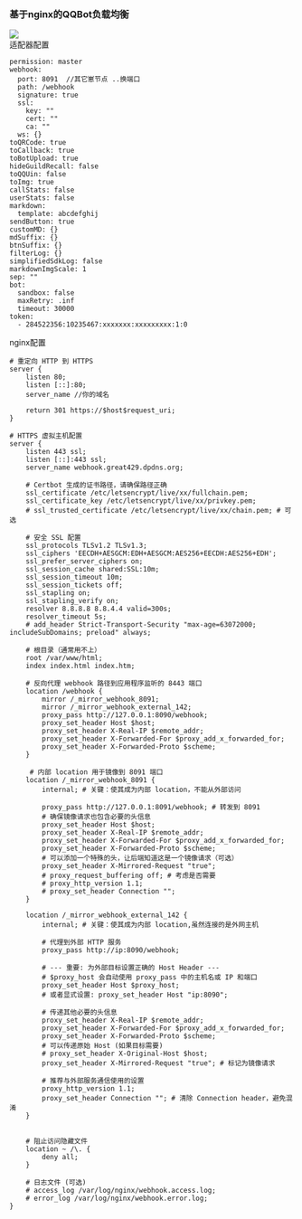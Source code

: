 ### 基于nginx的QQBot负载均衡   
[![](https://mermaid.ink/img/pako:eNqVk01v0zAYx7-K5VMm0pC0aVL7sAsgkNC2SMsBTbmYxk0j2qS4DhSqHlbUwkC8CcYJTrAL0pg4TLyU8WmapHwLnDSDAN0Bn_z4-f_8-O_HHsJm6FKIYZ_ejGjQpBd94jHSdQIgRo8w7jf9Hgk4sC1A-sDONCKyOoS3QrZCt3n5Wibc9PxgAKTb9Ho7DG8oHqOE61WkKMrav8wG8YOGitQMjKeT9OT5_PNs8XCcjr8AKUusYnzGQiaSWomaPSlR2pnUpQHPoXev0pMP8YNpcry75JxgidhWZX39nLCCgbW1bYPzhQ8gXbFta7vYWOQz2e-TYPBj_3V87-ni6FPycbwUyyD-Nk4OD1Yx4hz_gRSXhMF89jZ9Nv2TSA_34u-TgjiVVgRXyV1kIhC_eBx_fQkkqniKDKqqCrauSvPZJDl-tDjaXyuVyzjb-gtL3hws7r8HpX64lDS5f4twWmrHGSnhFcrQY74LMWcRlWGXsi7JQjjMGAfyNu1SB2IxdWmLRB3uQCcYCUz0bicMu6ckCyOvDXGLdPoiinquKFM83F-rjAYuZRfCKOAQa4aWbwLxEA4grtcVrWGahqoaSFcbSK_L8A7EOlJMHdV1s2Yiw6iptZEM7-ZlVQVpWg0ZqKoawiNCDRlS1-ch21h-n_wXjX4Ck2MwCg?type=png)](https://mermaid-live.nodejs.cn/edit#pako:eNqVk01v0zAYx7-K5VMm0pC0aVL7sAsgkNC2SMsBTbmYxk0j2qS4DhSqHlbUwkC8CcYJTrAL0pg4TLyU8WmapHwLnDSDAN0Bn_z4-f_8-O_HHsJm6FKIYZ_ejGjQpBd94jHSdQIgRo8w7jf9Hgk4sC1A-sDONCKyOoS3QrZCt3n5Wibc9PxgAKTb9Ho7DG8oHqOE61WkKMrav8wG8YOGitQMjKeT9OT5_PNs8XCcjr8AKUusYnzGQiaSWomaPSlR2pnUpQHPoXev0pMP8YNpcry75JxgidhWZX39nLCCgbW1bYPzhQ8gXbFta7vYWOQz2e-TYPBj_3V87-ni6FPycbwUyyD-Nk4OD1Yx4hz_gRSXhMF89jZ9Nv2TSA_34u-TgjiVVgRXyV1kIhC_eBx_fQkkqniKDKqqCrauSvPZJDl-tDjaXyuVyzjb-gtL3hws7r8HpX64lDS5f4twWmrHGSnhFcrQY74LMWcRlWGXsi7JQjjMGAfyNu1SB2IxdWmLRB3uQCcYCUz0bicMu6ckCyOvDXGLdPoiinquKFM83F-rjAYuZRfCKOAQa4aWbwLxEA4grtcVrWGahqoaSFcbSK_L8A7EOlJMHdV1s2Yiw6iptZEM7-ZlVQVpWg0ZqKoawiNCDRlS1-ch21h-n_wXjX4Ck2MwCg)  
适配器配置
```
permission: master
webhook:
  port: 8091  //其它崽节点 ..换端口
  path: /webhook
  signature: true
  ssl:
    key: ""
    cert: ""
    ca: ""
  ws: {}
toQRCode: true
toCallback: true
toBotUpload: true
hideGuildRecall: false
toQQUin: false
toImg: true
callStats: false
userStats: false
markdown:
  template: abcdefghij
sendButton: true
customMD: {}
mdSuffix: {}
btnSuffix: {}
filterLog: {}
simplifiedSdkLog: false
markdownImgScale: 1
sep: ""
bot:
  sandbox: false
  maxRetry: .inf
  timeout: 30000
token:
  - 284522356:10235467:xxxxxxx:xxxxxxxxx:1:0

```  
nginx配置  
```
# 重定向 HTTP 到 HTTPS
server {
    listen 80;
    listen [::]:80;
    server_name //你的域名

    return 301 https://$host$request_uri;
}

# HTTPS 虚拟主机配置
server {
    listen 443 ssl;
    listen [::]:443 ssl;
    server_name webhook.great429.dpdns.org;

    # Certbot 生成的证书路径，请确保路径正确
    ssl_certificate /etc/letsencrypt/live/xx/fullchain.pem;
    ssl_certificate_key /etc/letsencrypt/live/xx/privkey.pem;
    # ssl_trusted_certificate /etc/letsencrypt/live/xx/chain.pem; # 可选

    # 安全 SSL 配置
    ssl_protocols TLSv1.2 TLSv1.3;
    ssl_ciphers 'EECDH+AESGCM:EDH+AESGCM:AES256+EECDH:AES256+EDH';
    ssl_prefer_server_ciphers on;
    ssl_session_cache shared:SSL:10m;
    ssl_session_timeout 10m;
    ssl_session_tickets off;
    ssl_stapling on;
    ssl_stapling_verify on;
    resolver 8.8.8.8 8.8.4.4 valid=300s;
    resolver_timeout 5s;
    # add_header Strict-Transport-Security "max-age=63072000; includeSubDomains; preload" always;

    # 根目录（通常用不上）
    root /var/www/html;
    index index.html index.htm;

    # 反向代理 webhook 路径到应用程序监听的 8443 端口
    location /webhook {
        mirror /_mirror_webhook_8091;
        mirror /_mirror_webhook_external_142;
        proxy_pass http://127.0.0.1:8090/webhook; 
        proxy_set_header Host $host;
        proxy_set_header X-Real-IP $remote_addr;
        proxy_set_header X-Forwarded-For $proxy_add_x_forwarded_for;
        proxy_set_header X-Forwarded-Proto $scheme;
    }

     # 内部 location 用于镜像到 8091 端口
    location /_mirror_webhook_8091 {
        internal; # 关键：使其成为内部 location，不能从外部访问

        proxy_pass http://127.0.0.1:8091/webhook; # 转发到 8091
        # 确保镜像请求也包含必要的头信息
        proxy_set_header Host $host;
        proxy_set_header X-Real-IP $remote_addr;
        proxy_set_header X-Forwarded-For $proxy_add_x_forwarded_for;
        proxy_set_header X-Forwarded-Proto $scheme;
        # 可以添加一个特殊的头，让后端知道这是一个镜像请求（可选）
        proxy_set_header X-Mirrored-Request "true";
        # proxy_request_buffering off; # 考虑是否需要
        # proxy_http_version 1.1;
        # proxy_set_header Connection "";
    }

    location /_mirror_webhook_external_142 {
        internal; # 关键：使其成为内部 location,虽然连接的是外网主机

        # 代理到外部 HTTP 服务
        proxy_pass http://ip:8090/webhook;

        # --- 重要: 为外部目标设置正确的 Host Header ---
        # $proxy_host 会自动使用 proxy_pass 中的主机名或 IP 和端口
        proxy_set_header Host $proxy_host;
        # 或者显式设置: proxy_set_header Host "ip:8090";

        # 传递其他必要的头信息
        proxy_set_header X-Real-IP $remote_addr;
        proxy_set_header X-Forwarded-For $proxy_add_x_forwarded_for;
        proxy_set_header X-Forwarded-Proto $scheme;
        # 可以传递原始 Host (如果目标需要)
        # proxy_set_header X-Original-Host $host;
        proxy_set_header X-Mirrored-Request "true"; # 标记为镜像请求

        # 推荐与外部服务通信使用的设置
        proxy_http_version 1.1;
        proxy_set_header Connection ""; # 清除 Connection header，避免混淆
    }


    # 阻止访问隐藏文件
    location ~ /\. {
        deny all;
    }

    # 日志文件 (可选)
    # access_log /var/log/nginx/webhook.access.log;
    # error_log /var/log/nginx/webhook.error.log;
}
```
